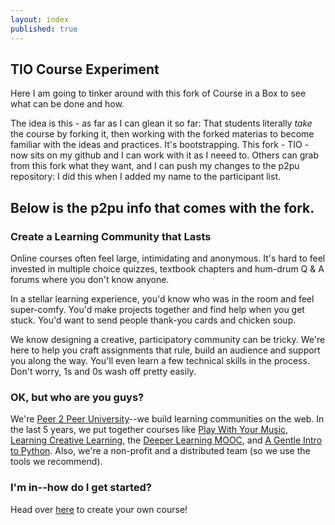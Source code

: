 ```yaml
---
layout: index
published: true
---
```

## TIO Course Experiment
Here I am going to tinker around with this fork of Course in a Box to see what can be done and how.

The idea is this - as far as I can glean it so far: That students literally *take* the course by forking it, then working with the forked materias to become familiar with the ideas and practices. It's bootstrapping. This fork - TIO - now sits on my github and I can work with it as I neeed to. Others can grab from this fork what they want, and I can push my changes to the p2pu repository: I did this when I added my name to the participant list.


Below is the p2pu info that comes with the fork.
----

### Create a Learning Community that Lasts

Online courses often feel large, intimidating and anonymous. It's hard to feel invested
in multiple choice quizzes, textbook chapters and hum-drum Q &amp; A forums where you
don't know anyone.

In a stellar learning experience, you'd know who was in the room and feel super-comfy.
You'd make projects together and find help when you get stuck. You'd want to send people
thank-you cards and chicken soup.

We know designing a creative, participatory community can be tricky. We're here to help
you craft assignments that rule, build an audience and support you along the way. You'll
even learn a few technical skills in the process. Don't worry, 1s and 0s wash off
pretty easily.
		
### OK, but who are you guys?

We're [Peer 2 Peer University](http://p2pu.org)--we build learning communities
on the web. In the last 5 years, we put together courses like 
[Play With Your Music](http://www.playwithyourmusic.org/),
[Learning Creative Learning](http://learn.media.mit.edu/lcl/), the
[Deeper Learning MOOC](http://dlmooc.deeper-learning.org/), and
[A Gentle Intro to Python](http://mechanicalmooc.org/). 
Also, we're a non-profit and a distributed team (so we use the tools we recommend).

			
### I'm in--how do I get started?
Head over [here]({{site.baseurl}}/modules/start/about-this-course/) to create your own course!
